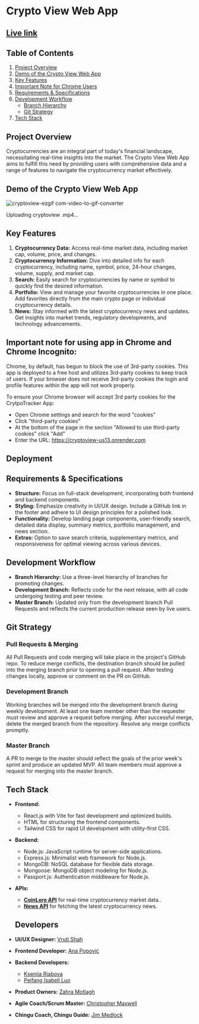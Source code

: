 
# Crypto View Web App
## [**Live link**](https://cryptoview-us13.onrender.com)

## Table of Contents
1. [Project Overview](#project-overview)
2. [Demo of the Crypto View Web App](#demo-of-the-crypto-view-web-app)
3. [Key Features](#key-features)
4. [Important Note for Chrome Users](#important-note-for-chrome-users)
5. [Requirements & Specifications](#requirements--specifications)
6. [Development Workflow](#development-workflow)
   - [Branch Hierarchy](#branch-hierarchy)
   - [Git Strategy](#git-strategy)
7. [Tech Stack](#tech-stack)

## Project Overview
Cryptocurrencies are an integral part of today's financial landscape, necessitating real-time insights into the market. The Crypto View Web App aims to fulfill this need by providing users with comprehensive data and a range of features to navigate the cryptocurrency market effectively.

##  Demo of the Crypto View Web App 
![cryptoview-ezgif com-video-to-gif-converter](https://github.com/chingu-voyages/v47-tier2-team-15/assets/140349116/12a672ce-401b-4d9a-91e0-1c1bbbb27dda)


Uploading cryptoview .mp4…

## Key Features
1. **Cryptocurrency Data:** Access real-time market data, including market cap, volume, price, and changes.
2. **Cryptocurrency Information:** Dive into detailed info for each cryptocurrency, including name, symbol, price, 24-hour changes, volume, supply, and market cap.
3. **Search:** Easily search for cryptocurrencies by name or symbol to quickly find the desired information.
4. **Portfolio:** View and manage your favorite cryptocurrencies in one place. Add favorites directly from the main crypto page or individual cryptocurrency details.
5. **News:** Stay informed with the latest cryptocurrency news and updates. Get insights into market trends, regulatory developments, and technology advancements.


## Important note for using app in Chrome and Chrome Incognito:
Chrome, by default, has begun to block the use of 3rd-party cookies. This app is deployed to a free host and utilizes 3rd-party cookies to keep track of users. If your browser does not receive 3rd-party cookies the login and profile features within the app will not work properly.

To ensure your Chrome browser will accept 3rd party cookies for the CrytpoTracker App:
- Open Chrome settings and search for the word "cookies"
- Click "third-party cookies"
- At the bottom of the page in the section "Allowed to use third-party cookies" click "Add"
- Enter the URL: https://cryptoview-us13.onrender.com
  
## Deployment

## Requirements & Specifications
- **Structure:** Focus on full-stack development, incorporating both frontend and backend components.
- **Styling:** Emphasize creativity in UI/UX design. Include a GitHub link in the footer and adhere to UI design principles for a polished look.
- **Functionality:** Develop landing page components, user-friendly search, detailed data display, summary metrics,  portfolio management, and news section.
- **Extras:** Option to save search criteria, supplementary metrics, and responsiveness for optimal viewing across various devices.

## Development Workflow
- **Branch Hierarchy:** Use a three-level hierarchy of branches for promoting changes.
- **Development Branch:** Reflects code for the next release, with all code undergoing testing and peer review.
- **Master Branch:** Updated only from the development branch Pull Requests and reflects the current production release seen by live users.

## Git Strategy
### Pull Requests & Merging
All Pull Requests and code merging will take place in the project's GitHub repo. To reduce merge conflicts, the destination branch should be pulled into the merging branch prior to opening a pull request. After testing changes locally, approve or comment on the PR on GitHub.
### Development Branch
Working branches will be merged into the development branch during weekly development. At least one team member other than the requester must review and approve a request before merging. After successful merge, delete the merged branch from the repository. Resolve any merge conflicts promptly.
### Master Branch
A PR to merge to the master should reflect the goals of the prior week's sprint and produce an updated MVP. All team members must approve a request for merging into the master branch.

## Tech Stack

- **Frontend:** 
  - React.js with Vite for fast development and optimized builds.
  - HTML for structuring the frontend components.
  - Tailwind CSS for rapid UI development with utility-first CSS.
- **Backend:**
  - Node.js: JavaScript runtime for server-side applications.
  - Express.js: Minimalist web framework for Node.js.
  - MongoDB: NoSQL database for flexible data storage.
  - Mongoose: MongoDB object modeling for Node.js.
  - Passport.js: Authentication middleware for Node.js.
    
- **APIs:**
  - [**CoinLore API**](https://www.coinlore.com/cryptocurrency-data-api) for real-time cryptocurrency market data..
  - [**News API**](https://newsapi.org) for fetching the latest cryptocurrency news.
  
  ## Developers
- **UI/UX Designer:** [Vruti Shah](https://www.linkedin.com/in/vruti-shah-29a393130/)
- **Frontend Developer:** [Ana Popović](https://www.linkedin.com/in/franecode/)
- **Backend Developers:**
  - [Kseniia Riabova](https://www.linkedin.com/in/kseniia-riabova-32712b29b/?originalSubdomain=es)
  - [Peifang Isabell Luo](https://www.linkedin.com/in/peifang-luo-dev/)
- **Product Owners:** [Zahra Motlagh](https://www.linkedin.com/in/zahra-motlagh/)
- **Agile Coach/Scrum Master:** [Christopher Maxwell](https://www.linkedin.com/in/christopher-maxwell-a59603240/)
- **Chingu Coach, Chingu Guide:** [Jim Medlock](https://www.linkedin.com/in/jdmedlock/)
